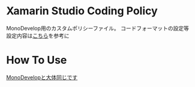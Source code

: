 Xamarin Studio Coding Policy
====

MonoDevelop用のカスタムポリシーファイル。 コードフォーマットの設定等
設定内容は[こちら](https://github.com/uzzu/monodevelop-codingstyle4csharp)を参考に

# How To Use
[MonoDevelopと大体同じです](https://github.com/uzzu/monodevelop-codingstyle4csharp/blob/master/README.md)
